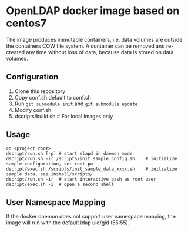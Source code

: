 # OpenLDAP docker image based on centos7     

The image produces immutable containers, i.e. data volumes are outside the
containers COW file system. A container can be removed and re-created
any time without loss of data, because data is stored on data volumes.

## Configuration

1. Clone this repository
2. Copy conf.sh.default to conf.sh
3. Run `git submodule init` and `git submodule update`
4. Modify conf.sh
5. dscripts/build.sh  # For local images only

## Usage

    cd <project root>
    dscript/run.sh [-p] # start slapd in daemon mode
    dscript/run.sh -ir /scripts/init_sample_config.sh    # initialize sample configuration, set root-pw
    dscript/exec.sh /scripts/init_sample_data_xxxx.sh    # initialize sample data, see install/scripts/
    dscript/run.sh -ir  # start interactive bash as root user  
    dscript/exec.sh -i  # open a second shell

## User Namespace Mapping

If the docker daemon does not support user namespace maaping, the image will run with the
default ldap uid/gid (55:55).